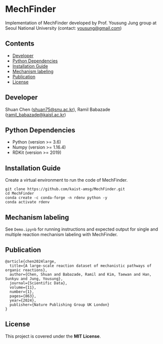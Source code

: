 # MechFinder

Implementation of MechFinder developed by Prof. Yousung Jung group at Seoul National University (contact: yousung@gmail.com)<br>


## Contents

- [Developer](#developer)
- [Python Dependencies](#python-dependencies)
- [Installation Guide](#installation-guide)
- [Mechanism labeling](#mechanism-labeling)
- [Publication](#publication)
- [License](#license)

## Developer
Shuan Chen (shuan75@snu.ac.kr), Ramil Babazade (ramil_babazade@kaist.ac.kr)<br>

## Python Dependencies
* Python (version >= 3.6)
* Numpy (version >= 1.16.4)
* RDKit (version >= 2019)

## Installation Guide
Create a virtual environment to run the code of MechFinder.<br>
```
git clone https://github.com/kaist-amsg/MechFinder.git
cd MechFinder
conda create -c conda-forge -n rdenv python -y
conda activate rdenv
```


## Mechanism labeling
See `Demo.ipynb` for running instructions and expected output for single and multiple reaction mechanism labeling with MechFinder.

## Publication
```
@article{chen2024large,
  title={A large-scale reaction dataset of mechanistic pathways of organic reactions},
  author={Chen, Shuan and Babazade, Ramil and Kim, Taewan and Han, Sunkyu and Jung, Yousung},
  journal={Scientific Data},
  volume={11},
  number={1},
  pages={863},
  year={2024},
  publisher={Nature Publishing Group UK London}
}
```
## License
This project is covered under the **MIT License**.

